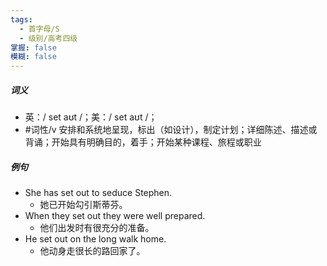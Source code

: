 ```yaml
---
tags:
  - 首字母/S
  - 级别/高考四级
掌握: false
模糊: false
---
```

##### 词义
- 英：/ set aʊt /；美：/ set aʊt /；
- #词性/v  安排和系统地呈现，标出（如设计），制定计划；详细陈述、描述或背诵；开始具有明确目的，着手；开始某种课程、旅程或职业
##### 例句
- She has set out to seduce Stephen.
	- 她已开始勾引斯蒂芬。
- When they set out they were well prepared.
	- 他们出发时有很充分的准备。
- He set out on the long walk home.
	- 他动身走很长的路回家了。
